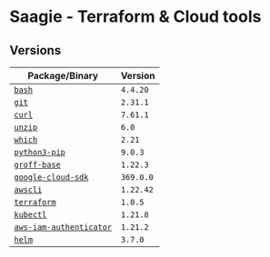 # Saagie - Terraform & Cloud tools

## Versions

| Package/Binary | Version |
| --- | --- |
| [`bash`](https://www.gnu.org/software/bash/) | `4.4.20` |
| [`git`](https://git-scm.com/) | `2.31.1` |
| [`curl`](https://curl.se/) | `7.61.1` |
| [`unzip`](http://www.info-zip.org/UnZip.html) | `6.0` |
| [`which`](https://savannah.gnu.org/projects/which/) | `2.21` |
| [`python3-pip`](http://www.pip-installer.org) | `9.0.3` |
| [`groff-base`](http://www.gnu.org/software/groff/) | `1.22.3` |
| [`google-cloud-sdk`](https://cloud.google.com/sdk/gcloud) | `369.0.0` |
| [`awscli`](https://aws.amazon.com/cli/) | `1.22.42` |
| [`terraform`](https://www.terraform.io/) | `1.0.5` |
| [`kubectl`](https://kubernetes.io/docs/reference/kubectl/) | `1.21.8` |
| [`aws-iam-authenticator`](https://github.com/kubernetes-sigs/aws-iam-authenticator) | `1.21.2` |
| [`helm`](https://helm.sh/) | `3.7.0` |
